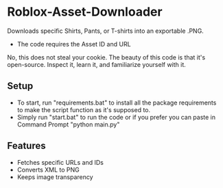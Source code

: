 # Roblox-Asset-Downloader
Downloads specific Shirts, Pants, or T-shirts into an exportable .PNG.
 - The code requires the Asset ID and URL
 
No, this does not steal your cookie. The beauty of this code is that it's open-source. Inspect it, learn it, and familiarize yourself with it.

## Setup
  - To start, run "requirements.bat" to install all the package requirements to make the script function as it's supposed to.
  - Simply run "start.bat" to run the code or if you prefer you can paste in Command Prompt "python main.py"
## Features
  - Fetches specific URLs and IDs
  - Converts XML to PNG
  - Keeps image transparency


